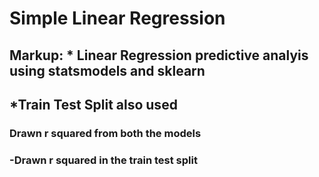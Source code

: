 # Simple Linear Regression
## Markup: * Linear Regression predictive analyis using statsmodels and sklearn
##          *Train Test Split also used 
###  Drawn r squared from both the models 
### -Drawn r squared in the train test split

